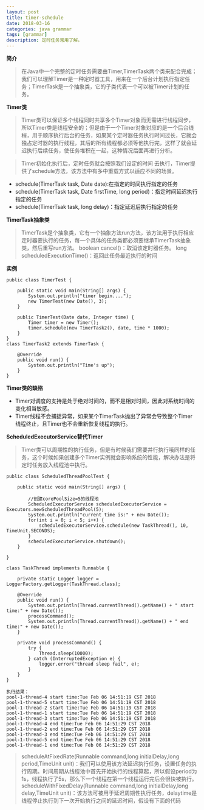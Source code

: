 ```yaml
---
layout: post
title: timer-schedule
date: 2018-03-16
categories: java grammar
tags: [grammar]
description: 定时任务常用了解。
---
```


**简介**
>在Java中一个完整的定时任务需要由Timer,TimerTask两个类来配合完成；我们可以理解Timer是一种定时器工具，用来在一个后台计划执行指定任务；TimerTask是一个抽象类，它的子类代表一个可以被Timer计划的任务。

**Timer类**
>Timer类可以保证多个线程同时共享多个Timer对象而无需进行线程同步，所以Timer类是线程安全的；但是由于一个Timer对象对应的是一个后台线程，用于顺序执行后台的任务，如果某个定时器任务执行时间过长，它就会独占定时器的执行线程，其后的所有线程都必须等他执行完，这样了就会延迟执行后续任务，使任务堆积在一起，这种情况后面再进行分析。

> Timer初始化执行后，定时任务就会按照我们设定的时间 去执行，Timer提供了schedule方法，该方法中有多中重载方式以适应不同的场景。

- schedule(TimerTask task, Date date):在指定的时间执行指定的任务
- schedule(TimerTask task, Date firstTime, long period)：指定时间延迟执行指定的任务
- schedule(TimerTsak task, long delay)：指定延迟后执行指定的任务

**TimerTask抽象类**
>TimerTask是个抽象类，它有一个抽象方法run方法，该方法用于执行相应定时器要执行的任务，每一个具体的任务类都必须要继承TimerTask抽象类，然后重写run方法。
boolean cancel()：取消该定时器任务。
long scheduledExecutionTime()：返回此任务最近执行的时间

**实例**
```
public class TimerTest {

    public static void main(String[] args) {
        System.out.println("timer begin....");
        new TimerTest(new Date(), 3);
    }
    
    public TimerTest(Date date, Integer time) {
        Timer timer = new Timer();
        timer.schedule(new TimerTask2(), date, time * 1000);
    }
}
class TimerTask2 extends TimerTask {

    @Override
    public void run() {
        System.out.println("Time's up");
    }
}
```

**Timer类的缺陷**

- Timer对调度的支持是处于绝对时间的，而不是相对时间，因此对系统时间的变化相当敏感。  
- Timer线程不会捕捉异常，如果某个TimerTask抛出了异常会导致整个Timer线程终止，且Timer也不会重新恢复线程的执行。

**ScheduledExecutorService替代Timer**
>Timer类可以周期性的执行任务，但是有时候我们需要并行执行哦同样的任务，这个时候如果创建多个Timer实例就会影响系统的性能，解决办法是将定时任务放入线程池中执行。

```
public class ScheduledThreadPoolTest {

    public static void main(String[] args) {

        //创建corePoolSize=5的线程池
        ScheduledExecutorService scheduledExecutorService = Executors.newScheduledThreadPool(5);
        System.out.println("current time is:" + new Date());
        for(int i = 0; i < 5; i++) {
            scheduledExecutorService.schedule(new TaskThread(), 10, TimeUnit.SECONDS);
        }
        scheduledExecutorService.shutdown();
    }

}

class TaskThread implements Runnable {

    private static Logger logger = LoggerFactory.getLogger(TaskThread.class);

    @Override
    public void run() {
        System.out.println(Thread.currentThread().getName() + " start time:" + new Date());
        processCommand();
        System.out.println(Thread.currentThread().getName() + " end time:" + new Date());
    }

    private void processCommand() {
        try {
            Thread.sleep(10000);
        } catch (InterruptedException e) {
            logger.error("thread sleep fail", e);
        }
    }
}

执行结果：
pool-1-thread-4 start time:Tue Feb 06 14:51:19 CST 2018
pool-1-thread-5 start time:Tue Feb 06 14:51:19 CST 2018
pool-1-thread-2 start time:Tue Feb 06 14:51:19 CST 2018
pool-1-thread-1 start time:Tue Feb 06 14:51:19 CST 2018
pool-1-thread-3 start time:Tue Feb 06 14:51:19 CST 2018
pool-1-thread-4 end time:Tue Feb 06 14:51:29 CST 2018
pool-1-thread-2 end time:Tue Feb 06 14:51:29 CST 2018
pool-1-thread-3 end time:Tue Feb 06 14:51:29 CST 2018
pool-1-thread-5 end time:Tue Feb 06 14:51:29 CST 2018
pool-1-thread-1 end time:Tue Feb 06 14:51:29 CST 2018
```

>scheduleAtFixedRate(Runnable command,long initialDelay,long period,TimeUnit unit)：我们可以使用该方法延迟执行任务，设置任务的执行周期。时间周期从线程池中首先开始执行的线程算起，所以假设period为1s，线程执行了5s，那么下一个线程在第一个线程运行完后会很快被执行。
scheduleWithFixedDelay(Runnable command,long initialDelay,long delay,TimeUnit unit)：该方法可被用于延迟周期性执行任务，delaytime是线程停止执行到下一次开始执行之间的延迟时间，假设有下面的代码